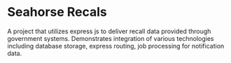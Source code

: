 # Seahorse Recals

A project that utilizes express js to deliver recall data provided through government systems.
Demonstrates integration of various technologies including database storage, express routing, job processing for notification data.


